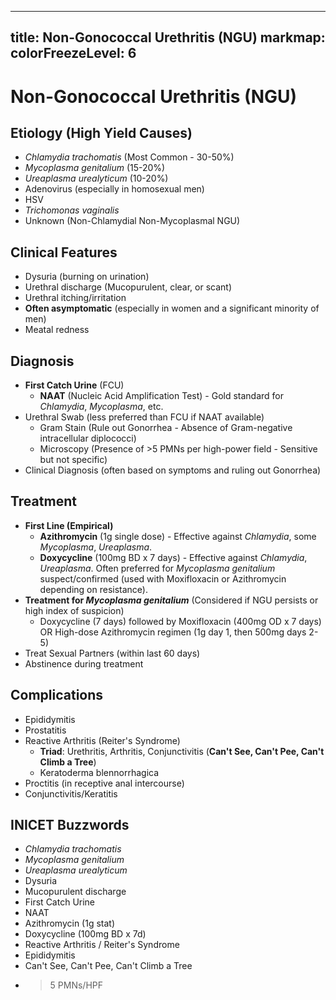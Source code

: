 
---
title: Non-Gonococcal Urethritis (NGU)
markmap:
  colorFreezeLevel: 6
---

# Non-Gonococcal Urethritis (NGU)

## Etiology (High Yield Causes)
- *Chlamydia trachomatis* (Most Common - 30-50%)
- *Mycoplasma genitalium* (15-20%)
- *Ureaplasma urealyticum* (10-20%)
- Adenovirus (especially in homosexual men)
- HSV
- *Trichomonas vaginalis*
- Unknown (Non-Chlamydial Non-Mycoplasmal NGU)

## Clinical Features
- Dysuria (burning on urination)
- Urethral discharge (Mucopurulent, clear, or scant)
- Urethral itching/irritation
- **Often asymptomatic** (especially in women and a significant minority of men)
- Meatal redness

## Diagnosis
- **First Catch Urine** (FCU)
  - **NAAT** (Nucleic Acid Amplification Test) - Gold standard for *Chlamydia*, *Mycoplasma*, etc.
- Urethral Swab (less preferred than FCU if NAAT available)
  - Gram Stain (Rule out Gonorrhea - Absence of Gram-negative intracellular diplococci)
  - Microscopy (Presence of >5 PMNs per high-power field - Sensitive but not specific)
- Clinical Diagnosis (often based on symptoms and ruling out Gonorrhea)

## Treatment
- **First Line (Empirical)**
  - **Azithromycin** (1g single dose) - Effective against *Chlamydia*, some *Mycoplasma*, *Ureaplasma*.
  - **Doxycycline** (100mg BD x 7 days) - Effective against *Chlamydia*, *Ureaplasma*. Often preferred for *Mycoplasma genitalium* suspect/confirmed (used with Moxifloxacin or Azithromycin depending on resistance).
- **Treatment for *Mycoplasma genitalium*** (Considered if NGU persists or high index of suspicion)
  - Doxycycline (7 days) followed by Moxifloxacin (400mg OD x 7 days) OR High-dose Azithromycin regimen (1g day 1, then 500mg days 2-5)
- Treat Sexual Partners (within last 60 days)
- Abstinence during treatment

## Complications
- Epididymitis
- Prostatitis
- Reactive Arthritis (Reiter's Syndrome)
  - **Triad**: Urethritis, Arthritis, Conjunctivitis (**Can't See, Can't Pee, Can't Climb a Tree**)
  - Keratoderma blennorrhagica
- Proctitis (in receptive anal intercourse)
- Conjunctivitis/Keratitis

## INICET Buzzwords
- *Chlamydia trachomatis*
- *Mycoplasma genitalium*
- *Ureaplasma urealyticum*
- Dysuria
- Mucopurulent discharge
- First Catch Urine
- NAAT
- Azithromycin (1g stat)
- Doxycycline (100mg BD x 7d)
- Reactive Arthritis / Reiter's Syndrome
- Epididymitis
- Can't See, Can't Pee, Can't Climb a Tree
- >5 PMNs/HPF


